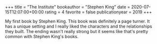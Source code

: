 +++
title = "The Institute"
bookauthor = "Stephen King"
date = 2020-07-15T12:07:00+00:00
rating = 4
favorite = false
publicationyear = 2019
+++

My first book by Stephen King. This book was definitely a page turner. It has a unique setting and I really liked the characters and the relationships they built. The ending wasn't really strong but it seems like that's pretty common with Stephen King's books.